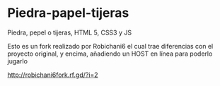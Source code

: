 # Piedra-papel-tijeras
Piedra, pepel o tijeras, HTML 5, CSS3 y JS

Esto es un fork realizado por Robichani6 el cual trae diferencias con el proyecto original, y encima, añadiendo un HOST en línea para poderlo jugarlo

http://robichani6fork.rf.gd/?i=2
